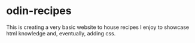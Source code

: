# odin-recipes

This is creating a very basic website to house recipes I enjoy to showcase html knowledge and, eventually, adding css.